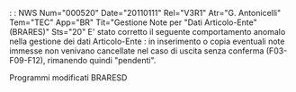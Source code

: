  :  : NWS Num="000520" Date="20110111" Rel="V3R1" Atr="G. Antonicelli" Tem="TEC" App="BR" Tit="Gestione Note per "Dati Articolo-Ente" (BRARES)" Sts="20"
E' stato corretto il seguente comportamento anomalo nella gestione dei dati Articolo-Ente : 
in inserimento o copia eventuali note immesse non venivano cancellate nel caso di uscita senza conferma (F03-F09-F12), rimanendo quindi "pendenti".

Programmi modificati
BRARESD
